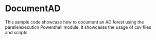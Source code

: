 # DocumentAD
This sample code showcase how to document an AD forest using the parallelexecution Powershell module, it showcases the usage of csv files and scripts

